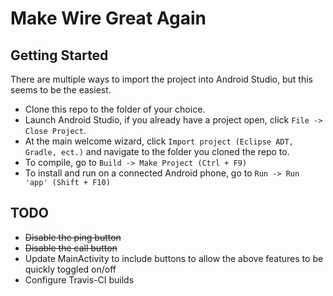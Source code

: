 # Make Wire Great Again


## Getting Started
There are multiple ways to import the project into Android Studio, but this seems to be the easiest.

- Clone this repo to the folder of your choice.
- Launch Android Studio, if you already have a project open, click `File -> Close Project`.
- At the main welcome wizard, click `Import project (Eclipse ADT, Gradle, ect.)` and navigate to the folder you cloned the repo to.
- To compile, go to `Build -> Make Project (Ctrl + F9)`
- To install and run on a connected Android phone, go to `Run -> Run 'app' (Shift + F10)`


## TODO
- ~~Disable the ping button~~
- ~~Disable the call button~~
- Update MainActivity to include buttons to allow the above features to be quickly toggled on/off
- Configure Travis-CI builds
